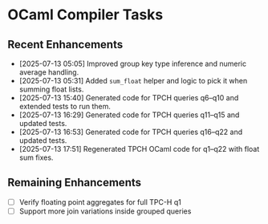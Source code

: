 # OCaml Compiler Tasks

## Recent Enhancements
- [2025-07-13 05:05] Improved group key type inference and numeric average handling.
- [2025-07-13 05:31] Added `sum_float` helper and logic to pick it when summing float lists.
- [2025-07-13 15:40] Generated code for TPCH queries q6–q10 and extended tests to run them.
- [2025-07-13 16:29] Generated code for TPCH queries q11–q15 and updated tests.
- [2025-07-13 16:53] Generated code for TPCH queries q16–q22 and updated tests.
- [2025-07-13 17:51] Regenerated TPCH OCaml code for q1–q22 with float sum fixes.

## Remaining Enhancements
- [ ] Verify floating point aggregates for full TPC-H q1
- [ ] Support more join variations inside grouped queries
